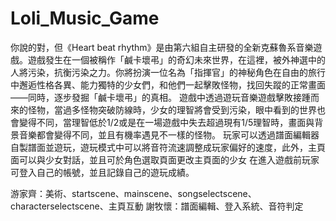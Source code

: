 # Loli_Music_Game
你說的對，但《Heart beat rhythm》是由第六組自主研發的全新克蘇魯系音樂遊戲。遊戲發生在一個被稱作「鹹卡壞弔」的奇幻未來世界，在這裡，被外神選中的人將污染，抗衡污染之力。你將扮演一位名為「指揮官」的神秘角色在自由的旅行中邂逅性格各異、能力獨特的少女們，和他們一起擊敗怪物，找回失蹤的正常畫面——同時，逐步發掘「鹹卡壞弔」的真相。
遊戲中透過遊玩音樂遊戲擊敗接踵而來的怪物，當過多怪物突破防線時，少女的理智將會受到污染，眼中看到的世界也會變得不同，當理智低於1/2或是在一場遊戲中失去超過現有1/5理智時，畫面與背景音樂都會變得不同，並且有機率遇見不一樣的怪物。
玩家可以透過譜面編輯器自製譜面並遊玩，遊玩模式中可以將音符流速調整成玩家偏好的速度，此外，主頁面可以與少女對話，並且可於角色選取頁面更改主頁面的少女
在進入遊戲前玩家可登入自己的帳號，並且記錄自己的遊玩成績。

游家齊：美術、startscene、mainscene、songselectscene、characterselectscene、主頁互動
謝牧懷：譜面編輯、登入系統、音符判定
